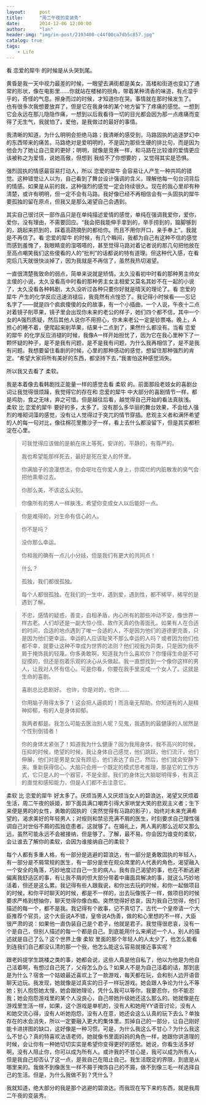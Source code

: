 ```yaml
---
layout:     post
title:      "周二午夜的变装秀"
date:       2014-12-06 12:00:00
author:     "lan"
header-img: "img/in-post/2193400-c44f00ca7db5c857.jpg"
catalog: true
tags:
    - Life
---
```



看 恋爱的犀牛 的时候是从头哭到尾。 

黄昏是我一天中视力最差的时候，一眼望去满街都是美女，高楼和街道也变幻了通常的形状，像在电影里……你就站在楼梯的拐角，带着某种清香的味道，有点湿乎乎的，奇怪的气息。擦身而过的时候，才知道你在哭。事情就在那时候发生了。 
也有很多次我想要放弃了，但是它在我身体的某个地方留下了疼痛的感觉。一想到它会永远在那儿隐隐作痛，一想到以后我看待一切的目光都会因为那一点疼痛而变得了无生气，我就怕了。爱他，是我做过的最好的事情。

我清晰的知道，为什么明明会拒绝马路；我清晰的感受到，马路固执的追逐梦幻中的东西带来的痛苦。马路绝对是爱明明的，不是因为那些生硬的排比句，而是因为他会为了她让自己变的更好；明明，就像是竞赛一样，和马路在比较谁的爱情更应该被称之为爱情，说她高傲，但想到 我给不了你想要的 ，又觉得其实是恐惧。

强烈固执的情感最容易打动人，所以 恋爱的犀牛 会容易让人产生一种共鸣的错觉。这种错觉让人以为，自己看到了舞台设计强调的含义，理解他每一句台词背后的情感。如果是从前的我，这种强烈的感觉一定会持续很久。现在的我心里却有种清楚，或许有明明，但一定不会有马路。我好像已经不再相信会有一头固执的犀牛要孤独的留在原点，但我又是那么渴望自己会遇到。
 
其实自己很讨厌一部作品只是在单纯描述爱情的感觉，单纯在强调我爱你，爱你，爱你，没有理由，不需要回应。“我会把我能伸手拿到的，举手捞到的，踮脚够到的，跳起来抓到的，踩着高跷摘到的都给你。而且不用你开口，亲手奉上”。我就是不再信了。看 恋爱的犀牛 的时候，有几个瞬间，我都为自己有这种不信的感觉而感到羞愧了，我眼睛变的湿嗒嗒的，甚至觉得马路对着记者说的那几句把他放在至高点嘲笑我们这些傻看的人的“批判”的话都说的特有道理。但这种代入感，在看完后几天就很快淡掉了，因为我就是不再信了，虽然我热切渴望。

一直很清楚我致命的弱点，简单来说就是矫情。太久没看初中时看的那种男主帅女主傻的小说，太久没看高中时看的那种男主女主相爱又莫名其妙不在一起的小说了，太久没看各种韩剧，太久没听过各种只要你好就是晴天的理论了。看 恋爱的犀牛 产生的化学反应迅速消褪后，我竟然有点惶恐了。我记得小时候看——忘记名字了——就是四个疯疯傻傻的女的故事，有一个小插曲，一个人说，午夜十二点对着镜子削苹果，镜子里会出现你未来的老公的样子，她们四个都不信，其中一个女的A强烈质疑，然后其他人说你不用担心，你未来老公一定是钞票咯。晚上，A担心的睡不着，便爬起来削苹果，结果十二点到了，果然什么都没有。当看 恋爱的犀牛 的化学反应消褪的时候，我像A一样开始担忧了，因为它在我心里种下了一颗怀疑的种子，是不是我有问题，是不是我有问题，为什么我再相信了，是不是我有问题。我想要留住看剧的时候，心里的那种感动的感觉，想留住那种强烈的肯定。“希望大家将所有美好的东西，都坚持下去，”我害怕这种感觉消失。

所以我又去看了 柔软。 

我是本着像去看韩剧找正能量一样的感觉去看 柔软 的。前面那段老妓女的喜剧台词让我觉得很烦躁，我觉得它的存在和 恋爱的犀牛 中大部分的喜剧情节一样，都是鸡肋，食之无味，弃之可惜。但是越往后看，越觉得自己开始的看法真肤浅。 柔软 比 恋爱的犀牛 要好的多，太多了。没有那么多华丽的舞台效果，不会给人强烈的堆砌词藻的感觉，没有让人觉得过于突兀的情节穿插。悲观主义者和满怀希望的人的每一句对比，像往棉花里撒沙子一样，看上去什么都没留下，但是其实都积淀在心里。

> 可我觉得应该做的是躺在床上等死，安详的，平静的，有尊严的。
> 
> 我也希望能那样死去，最好是死在爱人的怀里。
> 
> 你满脑子的浪漫想法，你会呕吐在你爱人身上，你腐烂的内脏散发的臭气会把他熏晕过去。
> 
> 你那么美，不该这么尖刻。
> 
> 你像所有的男人一样肤浅，希望你变成女人以后能好一点。

> 你是难得的，对生命有信心的人。
> 
> 你不是吗？
> 
> 没你那么幸运。
> 
> 你和我的确有一点儿小分歧，但是我们有更大的共同点！
> 
> 什么？
> 
> 孤独，我们都很孤独。
> 
> 每个人都很孤独。在我们的一生中，遇到爱，遇到性，都不稀罕，稀罕的是遇到了解。

> 不忠，感情的疑惑，善变，自相矛盾，内心所有的那些冲动不安，像世界一样古老。人们却还是一副大惊小怪、故作天真的伪善面孔。如果有人在合适的时间，合适的地点遇到了唯一合适的人，不是因为他们的道德更完善，只是因为他们更幸运。幸运的人应该耻笑不那么幸运的人吗？或者因为他们也都不幸，就要让这种不幸成为世界的法则？他们视我为异类，只是因为我不屑于掩饰我的轻蔑。你多勇敢啊，知道我为什么喜欢你？你懂得生命是不可捉摸的，但还是抱着乐观的决心从头做起。我一直想找到一个像你这样的男人，让我对人怀有信心。可是你看，你要在我手里变成一个女人了。这就是生命的喜剧。
> 
> 喜剧总比悲剧好。
> 也许，你是对的，也许……
> 
> 你用脑子用得太多了！这会把人逼疯的！而且毫无帮助。你知道有的人是精神抑郁，有的人是身体抑郁。
> 
> 我两者都是。我怎么可能去医治别人呢？见鬼，我遇到的最健康的人居然是个性别倒错者！
> 
> 你的身体太紧张了！知道我为什么健康？因为我用身体，我不高兴的时候，压抑的时候，绝望的时候，我让身体自己感觉，他们跳跃，他们流汗，他们伸展，他们对是男是女没有顾忌，他们表达了自己，然后，他们就会安静下来。重新获得信心。大脑只会用一个既定的模式思考推理，那是它的工作方式，它只是人的一个器官，不是全部，我们的身体比大脑聪明得多，有真正的直觉和感知能力，但是人们都不去注意它。

 柔软 比 恋爱的犀牛 好太多了。厌烦当男人又厌烦当女人的碧浪达，渴望又厌烦着生活，周二午夜的妖姬，卸下面具满口嘲弄引得大家哄堂大笑的悲观主义者；生下来便是男的的女性，勇敢的固执的（突然觉得有马路的影子），始终对未来充满希望的，渴求美好的年轻男人；对规则和禁忌充满不屑的医生，时刻要求自己理性强调自己对世俗不屑的孤独症患者。这就够了。在婚礼上，两人离的那么近却又那么远，虽然可能永远不会被接纳，但是够了。了解，最不易。你会因为谁变的柔软，会让谁去了解你的柔软，会因为谁接纳自己的柔软？

每个人都有多重人格，有一部分是逃避的碧浪达，有一部分是勇敢固执的年轻人，有一部分是不屑常规的医生，有一部分是坐在观众席里的人代表的角色，渴望融入一个安全的角落，巧妙地度过自己一生的病人。我有自己渴望的事，也在不断逃避偏离我舒适区的事，有让我不屑的但大部分带着中庸面具解决的事，就这么巧妙地活着，但还是这么累。我记得有些人跟我说，和你出去玩的时候，和你一起做项目的时候，和你平时聊天的时候，都是不一样的，出去玩像孩子一样，做项目的时候要求严格到想抽你，聊天觉得你像白痴。突然觉得好悲哀，因为我自己觉得，他们描述的每一个，都不是我。我记得有个故事，记不真切了。古代一个皇帝请一个大臣推荐个官员，这个大臣说A不错，皇帝说A伪善，做的和心里想的不一样，大臣很严肃的说：如果他一直伪装自己是个君子，他就是君子。我觉得很悲哀，没有一个是自己，但别人描述的每一个都是自己。到底能用什么来阐述一个人，别人的描述就是自己了么？这个世界上像 柔软 里面的那个年轻人的人太少了，他怎么能看到连我们自己都没认清的那一个我，他怎么能这么容易就接近事实呢？

跟老妈提学生跳楼之类的事，她都会说，这些人真是他自私了，他以为他是为他自己活着啊，有想过自己死了，父母怎么办么？如果人不是为自己活着的话，那到底是为什么？宿舍一个姑娘最近喜欢上了一款游戏，每天都在玩，会和别人边开语音聊天边玩。我发现，她就像是过真实的日子一样玩游戏。她会跟人争论为什么不等她；别人抱怨她太慢，她会跟她理论，凭什么我可以等你，我要忍你，你不能忍我；她会抱怨游戏里的某个人没良心，自己带她升级她还这么那么的。她就像是在游戏里生活一样，如果，这个游戏是单机的，没有人和她用YY语音讨论，没有人和她交流心得，没有人听她抱怨，没有人在意，她还会这么认真的玩下去么？单独存在的水会消失，所以一定要融入更大的集体里。剪掉自己的一部分，让自己刚好能卡进拼图的缺口，这好像是一种习惯。可是，为什么我这么不甘心？为什么我这么不甘心？真的特喜欢法语老师，她就像书里面妈妈的角色一样，她跟你讲道理的时候，会让你有一种她切切实实是希望你变得更好的感觉。她说，你看生活多好啊，没有人阻止你，你可以成为所有人。或许我的不甘心是，我可以成为所有人，但是我自己却否认了这一点，是我自己在阻止自己。我生活既定的界限，到底是从哪里来的。我做不到像医生一样不屑于掩饰自己的不屑，做不到像三毛一样选择自己的生活。但是，为什么我做不到？凭什么？

我就知道，绝大部分的我是那个逃避的碧浪达。而我现在写下来的东西，就是我周二午夜的变装秀。 
